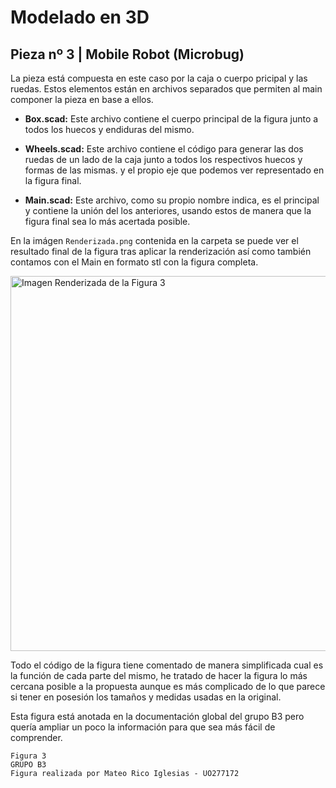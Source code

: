 # Modelado en 3D
## Pieza nº 3 | Mobile Robot (Microbug)
La pieza está compuesta en este caso por la caja o cuerpo pricipal y las ruedas. Estos elementos están en archivos separados que permiten al main componer la pieza en base a ellos.

- **Box.scad:** Este archivo contiene el cuerpo principal de la figura junto a todos los huecos y endiduras del mismo.

- **Wheels.scad:** Este archivo contiene el código para generar las dos ruedas de un lado de la caja junto a todos los respectivos huecos y formas de las mismas. y el propio eje que podemos ver representado en la figura final.

- **Main.scad:** Este archivo, como su propio nombre indica, es el principal y contiene la unión del los anteriores, usando estos de manera que la figura final sea lo más acertada posible.

En la imágen ```Renderizada.png``` contenida en la carpeta se puede ver el resultado final de la figura tras aplicar la renderización así como también contamos con el Main en formato stl con la figura completa.

<img style="display: block; 
           margin-left: auto;
           margin-right: auto;
           width: 600px;" src="./Renderizada.png" alt="Imagen Renderizada de la Figura 3"/>

Todo el código de la figura tiene comentado de manera simplificada cual es la función de cada parte del mismo, he tratado de hacer la figura lo más cercana posible a la propuesta aunque es más complicado de lo que parece si tener en posesión los tamaños y medidas usadas en la original.

Esta figura está anotada en la documentación global del grupo B3 pero quería ampliar un poco la información para que sea más fácil de comprender.

```
Figura 3
GRUPO B3
Figura realizada por Mateo Rico Iglesias - UO277172
```